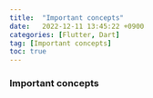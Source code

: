 ```yaml
---
title:  "Important concepts"  
date:   2022-12-11 13:45:22 +0900
categories: [Flutter, Dart]
tag: [Important concepts]
toc: true
---
```

### Important concepts

